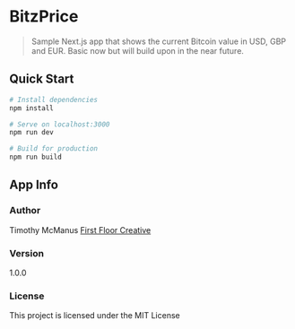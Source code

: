 # BitzPrice

> Sample Next.js app that shows the current Bitcoin value in USD, GBP and EUR. Basic now but will build upon in the near future.

## Quick Start

``` bash
# Install dependencies
npm install

# Serve on localhost:3000
npm run dev

# Build for production
npm run build
```

## App Info

### Author

Timothy McManus
[First Floor Creative](http://www.firstfloorcreative.com)

### Version

1.0.0

### License

This project is licensed under the MIT License